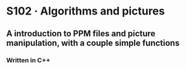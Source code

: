 # S102 · Algorithms and pictures

## A introduction to PPM files and picture manipulation, with a couple simple functions

### Written in C++
